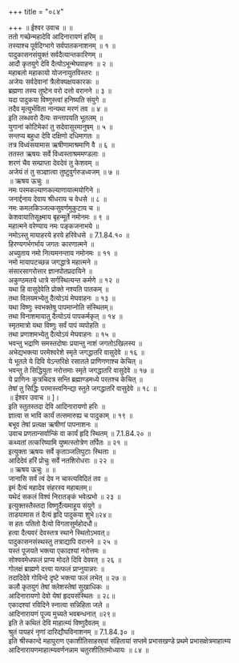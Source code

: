 +++
title = "०८४"

+++
॥ ईश्वर उवाच ॥ ॥  
ततो गच्छेन्महादेवि आदिनारायणं हरिम् ॥  
तस्याश्च पूर्वदिग्भागे सर्वपातकनाशनम् ॥ १ ॥  
पादुकासनसंयुक्तं सर्वदैत्यान्तकारिणम् ॥  
आदौ कृतयुगे देवि दैत्योऽभून्मेघवाहनः ॥ २ ॥  
महाबलो महाकायो योजनायुतविस्तरः ॥  
अजेयः सर्वदेवानां त्रैलोक्यक्षयकारकः ॥  
ब्रह्मणा तस्य तुष्टेन वरो दत्तो वरानने ॥ ३ ॥  
यदा पादुकया विष्णुस्त्वां हनिष्यति संयुगे ॥  
तदैव मृत्युर्भविता नान्यथा मरणं तव ॥ ४ ॥  
इति लब्धवरो दैत्यः सन्तापयति भूतलम् ॥  
युगानां कोटिमेकां तु सदेवासुरमानुषम् ॥ ५ ॥  
सन्तप्य बहुधा देवि दक्षिणो दधिमागतः ॥  
तत्र विध्वंसयामास ऋषीणामाश्रमाणि वै ॥ ६ ॥  
ततस्त ऋषयः सर्वे विध्वस्ताश्रममण्डलाः ॥  
शरणं चैव सम्प्राप्ता देवदेवं तु केशवम् ॥  
अजेयं तं तु सञ्ज्ञात्वा तुष्टुवुर्गरुडध्वजम् ॥ ७ ॥  
॥ ऋषय ऊचुः ॥  
नमः परमकल्याणकल्याणायात्मयोगिने ॥  
जनार्द्दनाय देवाय श्रीधराय च वेधसे ॥ ८ ॥  
नमः कमलकिञ्जल्कसुवर्णमुकुटाय च ॥  
केशवायातिसूक्ष्माय बृहन्मूर्ते नमोनमः ॥ ९ ॥  
महात्मने वरेण्याय नमः पङ्कजनाभये ॥  
नमोऽस्तु मायाहरये हरये हरिवेधसे ॥ 7.1.84.१० ॥  
हिरण्यगर्भगर्भाय जगतः कारणात्मने ॥  
अच्युताय नमो नित्यमनन्ताय नमोनमः ॥ ११ ॥  
नमो मायापटच्छन्न जगद्धात्रे महात्मने ॥  
संसारसागरोत्तार ज्ञानपोतप्रदायिने ॥  
अकुण्ठमतये धात्रे सर्गस्थित्यन्त कर्मणे ॥ १२ ॥  
यथा हि वासुदेवेति प्रोक्ते नश्यति पातकम् ॥  
तथा विलयमभ्येतु दैत्योऽयं मेघवाहनः ॥ १३ ॥  
यथा विष्णुः स्वभक्तेषु पापमाप्नोति संस्थितम्॥  
तथा विनाशमायातु दैत्योऽयं पापकर्मकृत् ॥ १४ ॥  
स्मृतमात्रो यथा विष्णुः सर्वं पापं व्यपोहति ॥  
तथा प्रणाशमभ्येतु दैत्योऽयं मेघवाहनः ॥ १५ ॥  
भवन्तु भद्राणि समस्तदोषाः प्रयान्तु नाशं जगतोऽखिलस्य ॥  
अभेद्यभक्त्या परमेश्वरेशे स्मृते जगद्धातरि वासुदेवे ॥ १६ ॥  
ये भूतले ये दिवि येऽन्तरिक्षे रसातले प्राणिगणाश्च केचित् ॥  
भवन्तु ते सिद्धियुता नरोत्तमाः स्मृते जगद्धातरि वासुदेवे ॥ १७ ॥  
ये प्राणिनः कुत्रचिदत्र सन्ति ब्रह्माण्डमध्ये परतश्च केचित् ॥  
तेषां तु सिद्धिः परमास्त्वनिन्द्या स्तुते जगद्धातरि वासुदेवे ॥ १८ ॥  
॥ ईश्वर उवाच ॥ ]।  
इति स्तुतस्तदा देवि आदिनारायणो हरिः ॥  
ज्ञात्वा स भावि कार्यं तत्समारुह्य च पादुकाम् ॥ १९ ॥  
बभूव तेषां प्रत्यक्ष ऋषीणां पापनाशनः ॥  
उवाच प्रणतान्सर्वान्किं वा कार्यं हृदि स्थितम् ॥ 7.1.84.२० ॥  
कथ्यतां तत्करिष्यामि युष्मत्स्तोत्रेण तर्पितः ॥ २१ ॥  
इत्युक्ता ऋषयः सर्वे कृताञ्जलिपुटाः स्थिताः ॥  
आदिदेवं हरिं प्रोचुः सर्वे नतशिरोधराः ॥ २२ ॥  
॥ ऋषय ऊचुः ॥ ॥  
जानासि सर्वं त्वं देव न चास्त्यविदितं तव ॥  
इमं दैत्यं महादेव संहरस्व महाबलम्॥  
यथेदं सकलं विश्वं निरातङ्कं भवेत्प्रभो ॥ २३ ॥  
इत्युक्तस्तैस्तदा विष्णुर्दैत्यमाहूय संयुगे ॥  
ताडयामास तं दैत्यं हृदि पादुकया शुभे॥२४॥  
स हतः पतितो दैत्यो विगतासुर्महोदधौ॥  
हत्वा दैत्यवरं देवस्तत्र स्थाने स्थितोऽभवत्॥  
पादुकासनसंस्थस्तु तत्राद्यापि वरानने ॥ २५ ॥  
यस्तं पूजयते भक्त्या एकादश्यां नरोत्तमः ॥  
सोश्ववमेधफलं प्राप्य मोदते दिवि देववत् ॥ २६ ॥  
गोलक्षं ब्राह्मणे दत्त्वा यत्फलं प्राप्नुयान्नरः ॥  
तदादिदेवे गोविन्दे दृष्टे भक्त्या फलं लभेत् ॥ २७ ॥  
कलौ कृतयुगं तेषां क्लेशस्तेषां सुखाधिकः ॥  
आदिनारायणो देवो येषां हृदयसंस्थितः ॥ २८॥  
एकादश्यां रविदिने स्नात्वा सन्निहिता जले ॥  
आदिनारायणं पूज्य मुच्यते भवबन्धनात् ॥२९॥  
इति ते कथितं देवि माहात्म्यं विष्णुदैवतम् ॥  
श्रुतं पापहरं नृणां दारिद्यौघविनाशनम् ॥ 7.1.84.३० ॥  
इति श्रीस्कान्दे महापुराण एकाशीतिसाहस्र्यां संहितायां सप्तमे प्रभासखण्डे प्रथमे प्रभासक्षेत्रमाहात्म्य आदिनारायणमाहात्म्यवर्णनन्नाम चतुरशीतितमोध्यायः ॥ ८४ ॥